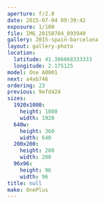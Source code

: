 ```yaml
---
aperture: f/2.0
date: 2015-07-04 09:39:42
exposure: 1/100
file: IMG_20150704_093940
gallery: 2015-spain-barcelona
layout: gallery-photo
location:
  latitude: 41.386668333333
  longitude: 2.175125
model: One A0001
next: a4ab746
ordering: 23
previous: 9efd424
sizes:
  1920x1080:
    height: 1080
    width: 1920
  640w:
    height: 360
    width: 640
  200x200:
    height: 200
    width: 200
  96x96:
    height: 96
    width: 96
title: null
make: OnePlus
---
```

